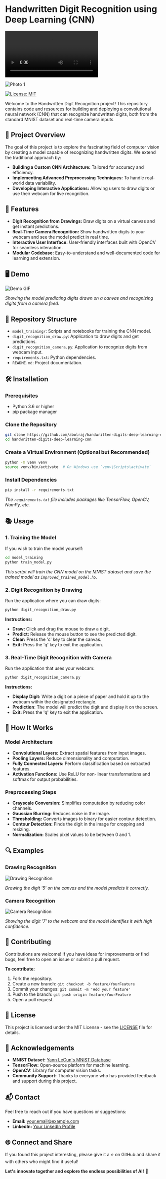 # Handwritten Digit Recognition using Deep Learning (CNN)

<video controls>
  <source src="./shots/video1.mp4" type="video/mp4">
  Your browser does not support the video tag.
</video>

![Photo 1](./shots/photo1.png)

[![License: MIT](https://img.shields.io/badge/License-MIT-yellow.svg)](https://opensource.org/licenses/MIT)

Welcome to the Handwritten Digit Recognition project! This repository contains code and resources for building and deploying a convolutional neural network (CNN) that can recognize handwritten digits, both from the standard MNIST dataset and real-time camera inputs.

## 🚀 Project Overview

The goal of this project is to explore the fascinating field of computer vision by creating a model capable of recognizing handwritten digits. We extend the traditional approach by:

- **Building a Custom CNN Architecture:** Tailored for accuracy and efficiency.
- **Implementing Advanced Preprocessing Techniques:** To handle real-world data variability.
- **Developing Interactive Applications:** Allowing users to draw digits or use their webcam for live recognition.

## 🌟 Features

- **Digit Recognition from Drawings:** Draw digits on a virtual canvas and get instant predictions.
- **Real-Time Camera Recognition:** Show handwritten digits to your webcam and see the model predict in real time.
- **Interactive User Interface:** User-friendly interfaces built with OpenCV for seamless interaction.
- **Modular Codebase:** Easy-to-understand and well-documented code for learning and extension.

## 🖥️ Demo

![Demo GIF](demo.gif)

*Showing the model predicting digits drawn on a canvas and recognizing digits from a camera feed.*

## 📂 Repository Structure

- `model_training/`: Scripts and notebooks for training the CNN model.
- `digit_recognition_draw.py`: Application to draw digits and get predictions.
- `digit_recognition_camera.py`: Application to recognize digits from webcam input.
- `requirements.txt`: Python dependencies.
- `README.md`: Project documentation.

## 🛠️ Installation

### Prerequisites

- Python 3.6 or higher
- pip package manager

### Clone the Repository

```bash
git clone https://github.com/abolraj/handwritten-digits-deep-learning-cnn.git
cd handwritten-digits-deep-learning-cnn
```

### Create a Virtual Environment (Optional but Recommended)

```bash
python -m venv venv
source venv/bin/activate  # On Windows use `venv\Scripts\activate`
```

### Install Dependencies

```bash
pip install -r requirements.txt
```

*The `requirements.txt` file includes packages like TensorFlow, OpenCV, NumPy, etc.*

## 📚 Usage

### 1. Training the Model

If you wish to train the model yourself:

```bash
cd model_training
python train_model.py
```

*This script will train the CNN model on the MNIST dataset and save the trained model as `improved_trained_model.h5`.*

### 2. Digit Recognition by Drawing

Run the application where you can draw digits:

```bash
python digit_recognition_draw.py
```

**Instructions:**

- **Draw:** Click and drag the mouse to draw a digit.
- **Predict:** Release the mouse button to see the predicted digit.
- **Clear:** Press the 'c' key to clear the canvas.
- **Exit:** Press the 'q' key to exit the application.

### 3. Real-Time Digit Recognition with Camera

Run the application that uses your webcam:

```bash
python digit_recognition_camera.py
```

**Instructions:**

- **Display Digit:** Write a digit on a piece of paper and hold it up to the webcam within the designated rectangle.
- **Prediction:** The model will predict the digit and display it on the screen.
- **Exit:** Press the 'q' key to exit the application.

## 🤖 How It Works

### Model Architecture

- **Convolutional Layers:** Extract spatial features from input images.
- **Pooling Layers:** Reduce dimensionality and computation.
- **Fully Connected Layers:** Perform classification based on extracted features.
- **Activation Functions:** Use ReLU for non-linear transformations and softmax for output probabilities.

### Preprocessing Steps

- **Grayscale Conversion:** Simplifies computation by reducing color channels.
- **Gaussian Blurring:** Reduces noise in the image.
- **Thresholding:** Converts images to binary for easier contour detection.
- **Contour Detection:** Finds the digit in the image for cropping and resizing.
- **Normalization:** Scales pixel values to be between 0 and 1.

## 🔍 Examples

### Drawing Recognition

![Drawing Recognition](drawing_recognition.png)

*Drawing the digit '5' on the canvas and the model predicts it correctly.*

### Camera Recognition

![Camera Recognition](camera_recognition.png)

*Showing the digit '7' to the webcam and the model identifies it with high confidence.*

## 📝 Contributing

Contributions are welcome! If you have ideas for improvements or find bugs, feel free to open an issue or submit a pull request.

**To contribute:**

1. Fork the repository.
2. Create a new branch: `git checkout -b feature/YourFeature`
3. Commit your changes: `git commit -m 'Add your feature'`
4. Push to the branch: `git push origin feature/YourFeature`
5. Open a pull request.

## 📄 License

This project is licensed under the MIT License - see the [LICENSE](LICENSE) file for details.

## 🙏 Acknowledgements

- **MNIST Dataset:** [Yann LeCun's MNIST Database](http://yann.lecun.com/exdb/mnist/)
- **TensorFlow:** Open-source platform for machine learning.
- **OpenCV:** Library for computer vision tasks.
- **Community Support:** Thanks to everyone who has provided feedback and support during this project.

## 📬 Contact

Feel free to reach out if you have questions or suggestions:

- **Email:** [your.email@example.com](mailto:your.email@example.com)
- **LinkedIn:** [Your LinkedIn Profile](https://www.linkedin.com/in/yourprofile)

## 🌐 Connect and Share

If you found this project interesting, please give it a ⭐ on GitHub and share it with others who might find it useful!

**Let's innovate together and explore the endless possibilities of AI!** 🚀